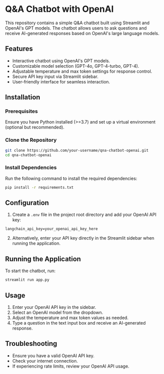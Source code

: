 # Q&A Chatbot with OpenAI

This repository contains a simple Q&A chatbot built using Streamlit and OpenAI's GPT models. The chatbot allows users to ask questions and receive AI-generated responses based on OpenAI's large language models.

## Features
- Interactive chatbot using OpenAI's GPT models.
- Customizable model selection (GPT-4o, GPT-4-turbo, GPT-4).
- Adjustable temperature and max token settings for response control.
- Secure API key input via Streamlit sidebar.
- User-friendly interface for seamless interaction.

## Installation
### Prerequisites
Ensure you have Python installed (>=3.7) and set up a virtual environment (optional but recommended).

### Clone the Repository
```sh
git clone https://github.com/your-username/qna-chatbot-openai.git
cd qna-chatbot-openai
```

### Install Dependencies
Run the following command to install the required dependencies:
```sh
pip install -r requirements.txt
```

## Configuration
1. Create a `.env` file in the project root directory and add your OpenAI API key:
```
langchain_api_key=your_openai_api_key_here
```
2. Alternatively, enter your API key directly in the Streamlit sidebar when running the application.

## Running the Application
To start the chatbot, run:
```sh
streamlit run app.py
```

## Usage
1. Enter your OpenAI API key in the sidebar.
2. Select an OpenAI model from the dropdown.
3. Adjust the temperature and max token values as needed.
4. Type a question in the text input box and receive an AI-generated response.

## Troubleshooting
- Ensure you have a valid OpenAI API key.
- Check your internet connection.
- If experiencing rate limits, review your OpenAI API usage.
